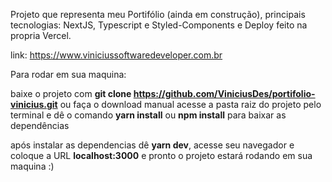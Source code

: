 Projeto que representa meu Portifólio (ainda em construção), principais tecnologias: NextJS, Typescript e Styled-Components e Deploy feito na propria Vercel.

link: https://www.viniciussoftwaredeveloper.com.br

Para rodar em sua maquina:

baixe o projeto com **git clone https://github.com/ViniciusDes/portifolio-vinicius.git** ou faça o download manual
acesse a pasta raiz do projeto pelo terminal e dê o comando **yarn install** ou **npm install** para baixar as dependências

após instalar as dependencias dê **yarn dev**, acesse seu navegador e coloque a URL **localhost:3000** e pronto o projeto estará rodando em sua maquina :)
